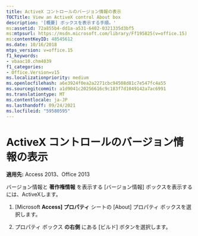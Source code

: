 ```yaml
---
title: ActiveX コントロールのバージョン情報の表示
TOCTitle: View an ActiveX control About box
description: '[概要] ボックスを表示する手順。'
ms:assetid: 72a855b4-dd1a-a531-6402-0321335d3bf5
ms:mtpsurl: https://msdn.microsoft.com/library/Ff195825(v=office.15)
ms:contentKeyID: 48545612
ms.date: 10/16/2018
mtps_version: v=office.15
f1_keywords:
- vbaac10.chm4039
f1_categories:
- Office.Version=v15
ms.localizationpriority: medium
ms.openlocfilehash: a6e3924f0ea2a2271cbc94508d81c7e547fc4a55
ms.sourcegitcommit: a1d9041c20256616c9c183f7d1049142a7ac6991
ms.translationtype: MT
ms.contentlocale: ja-JP
ms.lasthandoff: 09/24/2021
ms.locfileid: "59580595"
---
```

# <a name="view-an-activex-control-about-box"></a>ActiveX コントロールのバージョン情報の表示

**適用先:** Access 2013、Office 2013

バージョン情報と **著作権情報** を表示する [バージョン情報] ボックスを表示するには、ActiveXします。

1. [Microsoft **Access] プロパティ** シートの [About] プロパティ ボックスを選択します。

2. プロパティ ボックス **の右側** にある [ビルド] ボタンを選択します。

